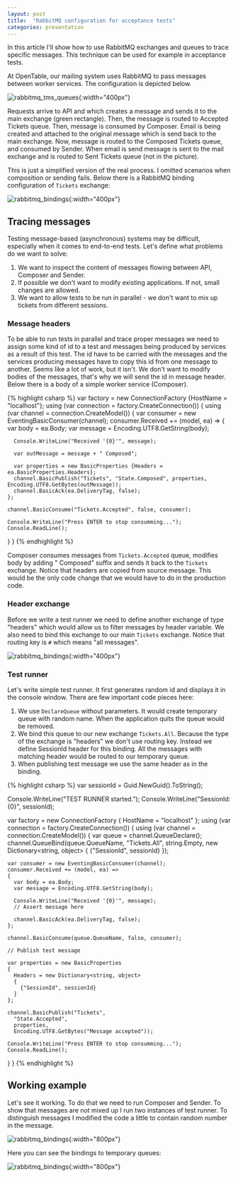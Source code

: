 ```yaml
---
layout: post
title:  "RabbitMQ configuration for acceptance tests"
categories: presentation
---
```

In this article I'll show how to use RabbitMQ exchanges and queues to trace
specific messages. This technique can be used for example in acceptance
tests.

At OpenTable, our mailing system uses RabbitMQ to pass messages between
worker services. The configuration is depicted below.

![rabbitmq_tms_queues](/assets/rabbitmq_tms_queues.png){:width="400px"}

Requests arrive to API and which creates a message and sends it to the main
exchange (green rectangle). Then, the message is routed to Accepted Tickets
queue. Then, message is consumed by Composer. Email is being created and
attached to the original message which is send back to the main exchange. Now,
message is routed to the Composed Tickets queue, and consumed by Sender. When
email is send message is sent to the mail exchange and is routed to Sent Tickets
queue (not in the picture).

This is just a simplified version of the real process. I omitted scenarios when
composition or sending fails. Below there is a RabbitMQ binding configuration
of `Tickets` exchange:

![rabbitmq_bindings](/assets/rabbitmq_bindings.png){:width="400px"}

## Tracing messages

Testing message-based (asynchronous) systems may be difficult, especially when
it comes to end-to-end tests. Let's define what problems do we want to solve:

 1. We want to inspect the content of messages flowing between API, Composer
 and Sender.
 2. If possible we don't want to modify existing applications. If not, small
 changes are allowed.
 3. We want to allow tests to be run in parallel - we don't want to mix up
 tickets from different sessions.

### Message headers

To be able to run tests in parallel and trace proper messages we need to assign
some kind of id to a test and messages being produced by services as a result
of this test. The id have to be carried with the messages and the services
producing messages have to copy this id from one message to another. Seems like
a lot of work, but it isn't. We don't want to modify bodies of the messages, that's
why we will send the id in message header. Below there is a body of a simple
worker service (Composer).

{% highlight csharp %}
var factory = new ConnectionFactory {HostName = "localhost"};
using (var connection = factory.CreateConnection())
{
  using (var channel = connection.CreateModel())
  {
    var consumer = new EventingBasicConsumer(channel);
    consumer.Received += (model, ea) =>
    {
      var body = ea.Body;
      var message = Encoding.UTF8.GetString(body);

      Console.WriteLine("Received '{0}'", message);

      var outMessage = message + " Composed";

      var properties = new BasicProperties {Headers = ea.BasicProperties.Headers};
      channel.BasicPublish("Tickets", "State.Composed", properties, Encoding.UTF8.GetBytes(outMessage));
      channel.BasicAck(ea.DeliveryTag, false);
    };

    channel.BasicConsume("Tickets.Accepted", false, consumer);

    Console.WriteLine("Press ENTER to stop consumming...");
    Console.ReadLine();
  }
}
{% endhighlight %}

Composer consumes messages from `Tickets.Accepted` queue, modifies body by adding
" Composed" suffix and sends it back to the `Tickets` exchange. Notice that
headers are copied from source message. This would be the only code change
that we would have to do in the production code.

### Header exchange

Before we write a test runner we need to define another exchange of type "headers"
which would allow us to filter messages by header variable. We also need to bind
this exchange to our main `Tickets` exchange. Notice that routing key is `#`
which means "all messages".

![rabbitmq_bindings](/assets/rabbitmq_bindings_with_exchange.png){:width="400px"}


### Test runner

Let's write simple test runner. It first generates random id and displays it
in the console window. There are few important code pieces here:
 1. We use `DeclareQueue` without parameters. It would create temporary queue
 with random name. When the application quits the queue would be removed.
 2. We bind this queue to our new exchange `Tickets.All`. Because the type of
 the exchange is "headers" we don't use routing key. Instead we define SessionId
 header for this binding. All the messages with matching header would be routed
 to our temporary queue.
 3. When publishing test message we use the same header as in the binding.

{% highlight csharp %}
var sessionId = Guid.NewGuid().ToString();

Console.WriteLine("TEST RUNNER started.");
Console.WriteLine("SessionId: {0}", sessionId);

var factory = new ConnectionFactory { HostName = "localhost" };
using (var connection = factory.CreateConnection())
{
  using (var channel = connection.CreateModel())
  {
    var queue = channel.QueueDeclare();
    channel.QueueBind(queue.QueueName, "Tickets.All", string.Empty, new Dictionary<string, object>
    {
      {"SessionId", sessionId}
    });

    var consumer = new EventingBasicConsumer(channel);
    consumer.Received += (model, ea) =>
    {
      var body = ea.Body;
      var message = Encoding.UTF8.GetString(body);

      Console.WriteLine("Received '{0}'", message);
      // Assert message here

      channel.BasicAck(ea.DeliveryTag, false);
    };

    channel.BasicConsume(queue.QueueName, false, consumer);

    // Publish test message

    var properties = new BasicProperties
    {
      Headers = new Dictionary<string, object>
      {
        {"SessionId", sessionId}
      }
    };

    channel.BasicPublish("Tickets",
      "State.Accepted",
      properties,
      Encoding.UTF8.GetBytes("Message accepted"));

    Console.WriteLine("Press ENTER to stop consumming...");
    Console.ReadLine();
  }
}
{% endhighlight %}

## Working example

Let's see it working. To do that we need to run Composer and Sender. To show
that messages are not mixed up I run two instances of test runner. To distinguish
messages I modified the code a little to contain random number in the message.

![rabbitmq_bindings](/assets/rabbitmq_test_runner.png){:width="800px"}

Here you can see the bindings to temporary queues:

![rabbitmq_bindings](/assets/rabbitmq_temp_bindings.png){:width="800px"}
